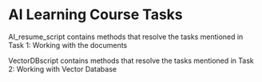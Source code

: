 # AI Learning Course Tasks

AI_resume_script contains methods that resolve the tasks mentioned in Task 1: Working with the documents

VectorDBscript contains methods that resolve the tasks mentioned in Task 2: Working with Vector Database